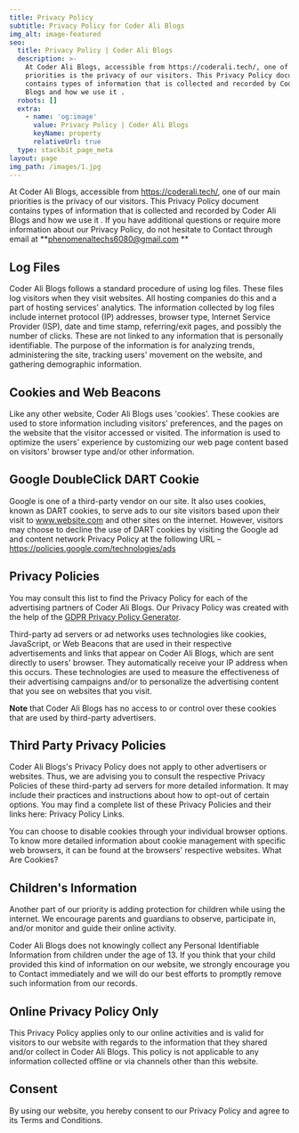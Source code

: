```yaml
---
title: Privacy Policy
subtitle: Privacy Policy for Coder Ali Blogs
img_alt: image-featured
seo:
  title: Privacy Policy | Coder Ali Blogs
  description: >-
    At Coder Ali Blogs, accessible from https://coderali.tech/, one of our main
    priorities is the privacy of our visitors. This Privacy Policy document
    contains types of information that is collected and recorded by Coder Ali
    Blogs and how we use it .
  robots: []
  extra:
    - name: 'og:image'
      value: Privacy Policy | Coder Ali Blogs
      keyName: property
      relativeUrl: true
  type: stackbit_page_meta
layout: page
img_path: /images/1.jpg
---
```

At Coder Ali Blogs, accessible from <https://coderali.tech/>, one of our main priorities is the privacy of our visitors. This Privacy Policy document contains types of information that is collected and recorded by Coder Ali Blogs and how we use it . If you have additional questions or require more information about our Privacy Policy, do not hesitate to Contact through email at **phenomenaltechs6080@gmail.com **

## Log Files

Coder Ali Blogs follows a standard procedure of using log files. These files log visitors when they visit websites. All hosting companies do this and a part of hosting services' analytics. The information collected by log files include internet protocol (IP) addresses, browser type, Internet Service Provider (ISP), date and time stamp, referring/exit pages, and possibly the number of clicks. These are not linked to any information that is personally identifiable. The purpose of the information is for analyzing trends, administering the site, tracking users' movement on the website, and gathering demographic information.

## Cookies and Web Beacons

Like any other website, Coder Ali Blogs uses 'cookies'. These cookies are used to store information including visitors' preferences, and the pages on the website that the visitor accessed or visited. The information is used to optimize the users' experience by customizing our web page content based on visitors' browser type and/or other information.

## Google DoubleClick DART Cookie

Google is one of a third-party vendor on our site. It also uses cookies, known as DART cookies, to serve ads to our site visitors based upon their visit to www.website.com and other sites on the internet. However, visitors may choose to decline the use of DART cookies by visiting the Google ad and content network Privacy Policy at the following URL – <https://policies.google.com/technologies/ads> 

## Privacy Policies

You may consult this list to find the Privacy Policy for each of the advertising partners of Coder Ali Blogs. Our Privacy Policy was created with the help of the [GDPR Privacy Policy Generator](https://webbeast.in).

Third-party ad servers or ad networks uses technologies like cookies, JavaScript, or Web Beacons that are used in their respective advertisements and links that appear on Coder Ali Blogs, which are sent directly to users' browser. They automatically receive your IP address when this occurs. These technologies are used to measure the effectiveness of their advertising campaigns and/or to personalize the advertising content that you see on websites that you visit.

**Note** that Coder Ali Blogs has no access to or control over these cookies that are used by third-party advertisers.

## Third Party Privacy Policies

Coder Ali Blogs's Privacy Policy does not apply to other advertisers or websites. Thus, we are advising you to consult the respective Privacy Policies of these third-party ad servers for more detailed information. It may include their practices and instructions about how to opt-out of certain options. You may find a complete list of these Privacy Policies and their links here: Privacy Policy Links.

You can choose to disable cookies through your individual browser options. To know more detailed information about cookie management with specific web browsers, it can be found at the browsers' respective websites. What Are Cookies?

## Children's Information

Another part of our priority is adding protection for children while using the internet. We encourage parents and guardians to observe, participate in, and/or monitor and guide their online activity.

Coder Ali Blogs does not knowingly collect any Personal Identifiable Information from children under the age of 13. If you think that your child provided this kind of information on our website, we strongly encourage you to Contact immediately and we will do our best efforts to promptly remove such information from our records.

## Online Privacy Policy Only

This Privacy Policy applies only to our online activities and is valid for visitors to our website with regards to the information that they shared and/or collect in Coder Ali Blogs. This policy is not applicable to any information collected offline or via channels other than this website.

## Consent

By using our website, you hereby consent to our Privacy Policy and agree to its Terms and Conditions.
